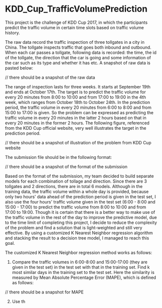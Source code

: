 # KDD_Cup_TrafficVolumePrediction

This project is the challenge of KDD Cup 2017, in which the participants predict the traffic volume in certain time slots based on traffic volume history.

The raw data record the traffic inspection of three tollgates in a city in China. The tollgate inspects traffic that goes both inbound and outbound. When each car passes a tollgate, following data is recorded: the time, the id of the tollgate, the direction that the car is going and some information of the car such as its type and whether it has etc. A snapshot of raw data is pasted below:

// there should be a snapshot of the raw data

The range of inspection lasts for three weeks. It starts at September 19th and ends at October 17th. The target is to predict the traffic volume for every 20 minutes from 8:00 to 10:00 and from 17:00 to 19:00 in the 4th week, which ranges from October 18th to October 24th. In the prediction period, the traffic volume in every 20 minutes from 6:00 to 8:00 and from 15:00 to 17:00 is given. So the problem can be expressed as predicting the traffic volume in every 20 minutes in the latter 2 hours based on that in every 20 minutes in the former 2 hours. The following figure, referenced from the KDD Cup official website, very well illustrates the target in the prediction period.

// there should be a snapshot of illustration of the problem from KDD Cup website

The submission file should be in the following format:

// there should be a snapshot of the format of the submission

Based on the format of the submission, my team decided to build separate models for each combination of tollage and direction. Since there are 3 tollgates and 2 directions, there are in total 6 models. Although in the training data, the traffic volume within a whole day is provided, because only two hours' data ahead of the prediction period is given in the test set, I also use the four hours' traffic volume given in the test set (6:00 - 8:00 and 15:00 - 17:00) to predict the traffic volume from 8:00 to 10:00 and from 17:00 to 19:00. Though it is certain that there is a better way to make use of the traffic volume in the rest of the day to improve the predictive model, due to the time limit of completing this project, I decide to reduce the complexity of the problem and find a solution that is light-weighted and still very effective. By using a customized K Nearest Neighbor regression algorithm and stacking the result to a decision tree model, I managed to reach this goal.

The customized K Nearest Neighbor regression method works as follows: 

1. Compare the traffic volumes in 6:00-8:00 and 15:00-17:00 (they are given in the test set) in the test set with that in the training set. Find k most similar days in the training set to the test set. Here the similarity is measured by Mean Absolute Percentage Error (MAPE), which is defined as follows:

// there should be a snapshot for MAPE

2. Use th
